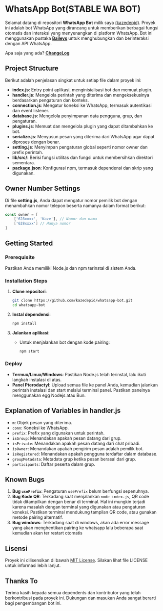 # WhatsApp Bot(STABLE WA BOT)

Selamat datang di repositori **WhatsApp Bot** milik saya [(kazedepid)](https://github.com/kazedepid). Proyek ini adalah bot WhatsApp yang dirancang untuk memberikan berbagai fungsi otomatis dan interaksi yang menyenangkan di platform WhatsApp. Bot ini menggunakan pustaka **[Baileys](https://github.com/WhiskeySockets/Baileys)** untuk menghubungkan dan berinteraksi dengan API WhatsApp.

Apa saja yang ada? **[ChangeLog](https://github.com/kazedepid/whatsapp-bot/blob/main/CHANGELOG.md)**

## Project Structure

Berikut adalah penjelasan singkat untuk setiap file dalam proyek ini:

- **index.js**: Entry point aplikasi, menginisialisasi bot dan memuat plugin.
- **handler.js**: Mengelola perintah yang diterima dan mengeksekusinya berdasarkan pengaturan dan konteks.
- **connection.js**: Mengatur koneksi ke WhatsApp, termasuk autentikasi dan event listener.
- **database.js**: Mengelola penyimpanan data pengguna, grup, dan pengaturan.
- **plugins.js**: Memuat dan mengelola plugin yang dapat ditambahkan ke bot.
- **serialize.js**: Menyusun pesan yang diterima dari WhatsApp agar dapat diproses dengan benar.
- **setting.js**: Menyimpan pengaturan global seperti nomor owner dan prefix perintah.
- **lib/src/**: Berisi fungsi utilitas dan fungsi untuk membersihkan direktori sementara.
- **package.json**: Konfigurasi npm, termasuk dependensi dan skrip yang digunakan.

## Owner Number Settings

Di file **setting.js**, Anda dapat mengatur nomor pemilik bot dengan menambahkan nomor telepon beserta namanya dalam format berikut:

```javascript
const owner = [
    ['628xxxx', 'Kaze'], // Nomor dan nama
    ['628xxxx'] // Hanya nomor
]
```

## Getting Started

### Prerequisite

Pastikan Anda memiliki Node.js dan npm terinstal di sistem Anda.

### Installation Steps

1. **Clone repositori**:
   ```bash
   git clone https://github.com/kazedepid/whatsapp-bot.git
   cd whatsapp-bot
   ```

2. **Instal dependensi**:
   ```bash
   npm install
   ```

3. **Jalankan aplikasi**:
   - Untuk menjalankan bot dengan kode pairing:
     ```bash
     npm start
     ```

### Deploy

- **Termux/Linux/Windows**: Pastikan Node.js telah terinstal, lalu ikuti langkah instalasi di atas.
- **Panel Pterodactyl**: Upload semua file ke panel Anda, kemudian jalankan perintah instalasi dan start melalui terminal panel. Pastikan panelnya menggunakan egg Nodejs atau Bun.

## Explanation of Variables in handler.js

- `m`: Objek pesan yang diterima.
- `conn`: Koneksi ke WhatsApp.
- `prefix`: Prefix yang digunakan untuk perintah.
- `isGroup`: Menandakan apakah pesan datang dari grup.
- `isPrivate`: Menandakan apakah pesan datang dari chat pribadi.
- `isOwner`: Menandakan apakah pengirim pesan adalah pemilik bot.
- `isRegistered`: Menandakan apakah pengguna terdaftar dalam database.
- `groupMetadata`: Metadata grup ketika pesan berasal dari grup.
- `participants`: Daftar peserta dalam grup.

## Known Bugs

1. **Bug `usePrefix`**: Pengaturan `usePrefix` belum berfungsi sepenuhnya.
2. **Bug Kode QR**: Terkadang saat menjalankan `node index.js`, QR code tidak ditampilkan dengan benar di terminal. Hal ini mungkin terjadi karena masalah dengan terminal yang digunakan atau pengaturan koneksi. Pastikan terminal mendukung tampilan QR code, atau gunakan metode pairing alternatif.
3. **Bug windows**: Terkadang saat di windows, akan ada error message yang akan menghentikan pairing ke whatsapp lalu beberapa saat kemudian akan ter restart otomatis

## Lisensi

Proyek ini dilisensikan di bawah [MIT License](LICENSE). Silakan lihat file LICENSE untuk informasi lebih lanjut.

## Thanks To

Terima kasih kepada semua dependents dan kontributor yang telah berkontribusi pada proyek ini. Dukungan dan masukan Anda sangat berarti bagi pengembangan bot ini.
